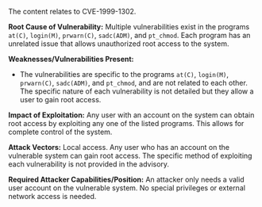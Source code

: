 The content relates to CVE-1999-1302.

**Root Cause of Vulnerability:**
Multiple vulnerabilities exist in the programs `at(C)`, `login(M)`, `prwarn(C)`, `sadc(ADM)`, and `pt_chmod`. Each program has an unrelated issue that allows unauthorized root access to the system.

**Weaknesses/Vulnerabilities Present:**
- The vulnerabilities are specific to the programs `at(C)`, `login(M)`, `prwarn(C)`, `sadc(ADM)`, and `pt_chmod`, and are not related to each other. The specific nature of each vulnerability is not detailed but they allow a user to gain root access.

**Impact of Exploitation:**
Any user with an account on the system can obtain root access by exploiting any one of the listed programs. This allows for complete control of the system.

**Attack Vectors:**
Local access. Any user who has an account on the vulnerable system can gain root access. The specific method of exploiting each vulnerability is not provided in the advisory.

**Required Attacker Capabilities/Position:**
An attacker only needs a valid user account on the vulnerable system. No special privileges or external network access is needed.